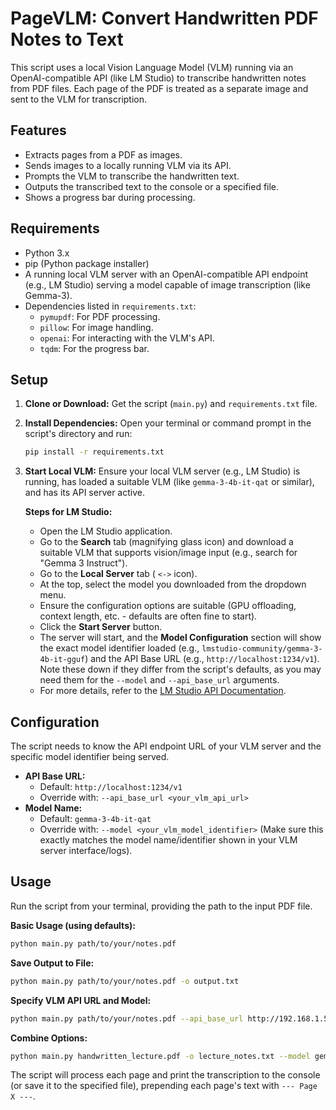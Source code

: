 # PageVLM: Convert Handwritten PDF Notes to Text

This script uses a local Vision Language Model (VLM) running via an OpenAI-compatible API (like LM Studio) to transcribe handwritten notes from PDF files. Each page of the PDF is treated as a separate image and sent to the VLM for transcription.

## Features

*   Extracts pages from a PDF as images.
*   Sends images to a locally running VLM via its API.
*   Prompts the VLM to transcribe the handwritten text.
*   Outputs the transcribed text to the console or a specified file.
*   Shows a progress bar during processing.

## Requirements

*   Python 3.x
*   pip (Python package installer)
*   A running local VLM server with an OpenAI-compatible API endpoint (e.g., LM Studio) serving a model capable of image transcription (like Gemma-3).
*   Dependencies listed in `requirements.txt`:
    *   `pymupdf`: For PDF processing.
    *   `pillow`: For image handling.
    *   `openai`: For interacting with the VLM's API.
    *   `tqdm`: For the progress bar.

## Setup

1.  **Clone or Download:** Get the script (`main.py`) and `requirements.txt` file.
2.  **Install Dependencies:** Open your terminal or command prompt in the script's directory and run:
    ```bash
    pip install -r requirements.txt
    ```
3.  **Start Local VLM:** Ensure your local VLM server (e.g., LM Studio) is running, has loaded a suitable VLM (like `gemma-3-4b-it-qat` or similar), and has its API server active.

    **Steps for LM Studio:**
    *   Open the LM Studio application.
    *   Go to the **Search** tab (magnifying glass icon) and download a suitable VLM that supports vision/image input (e.g., search for "Gemma 3 Instruct").
    *   Go to the **Local Server** tab ( `<->` icon).
    *   At the top, select the model you downloaded from the dropdown menu.
    *   Ensure the configuration options are suitable (GPU offloading, context length, etc. - defaults are often fine to start).
    *   Click the **Start Server** button.
    *   The server will start, and the **Model Configuration** section will show the exact model identifier loaded (e.g., `lmstudio-community/gemma-3-4b-it-gguf`) and the API Base URL (e.g., `http://localhost:1234/v1`). Note these down if they differ from the script's defaults, as you may need them for the `--model` and `--api_base_url` arguments.
    *   For more details, refer to the [LM Studio API Documentation](https://lmstudio.ai/docs/app/api).

## Configuration

The script needs to know the API endpoint URL of your VLM server and the specific model identifier being served.

*   **API Base URL:**
    *   Default: `http://localhost:1234/v1`
    *   Override with: `--api_base_url <your_vlm_api_url>`
*   **Model Name:**
    *   Default: `gemma-3-4b-it-qat`
    *   Override with: `--model <your_vlm_model_identifier>` (Make sure this exactly matches the model name/identifier shown in your VLM server interface/logs).

## Usage

Run the script from your terminal, providing the path to the input PDF file.

**Basic Usage (using defaults):**

```bash
python main.py path/to/your/notes.pdf
```

**Save Output to File:**

```bash
python main.py path/to/your/notes.pdf -o output.txt
```

**Specify VLM API URL and Model:**

```bash
python main.py path/to/your/notes.pdf --api_base_url http://192.168.1.50:1234/v1 --model specific-model-name-from-lmstudio
```

**Combine Options:**

```bash
python main.py handwritten_lecture.pdf -o lecture_notes.txt --model gemma-3-8b-it
```

The script will process each page and print the transcription to the console (or save it to the specified file), prepending each page's text with `--- Page X ---`.
